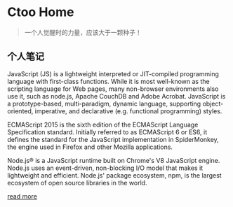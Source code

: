 # Ctoo Home

>一个人觉醒时的力量，应该大于一颗种子！

## 个人笔记
JavaScript (JS) is a lightweight interpreted or JIT-compiled programming language with first-class functions. While it is most well-known as the scripting language for Web pages, many non-browser environments also use it, such as node.js, Apache CouchDB and Adobe Acrobat. JavaScript is a prototype-based, multi-paradigm, dynamic language, supporting object-oriented, imperative, and declarative (e.g. functional programming) styles.

ECMAScript 2015 is the sixth edition of the ECMAScript Language Specification standard. Initially referred to as ECMAScript 6 or ES6, it defines the standard for the JavaScript implementation in SpiderMonkey, the engine used in Firefox and other Mozilla applications.

Node.js® is a JavaScript runtime built on Chrome's V8 JavaScript engine. Node.js uses an event-driven, non-blocking I/O model that makes it lightweight and efficient. Node.js' package ecosystem, npm, is the largest ecosystem of open source libraries in the world.

[read more](https://ctoo88.github.io/blog)
